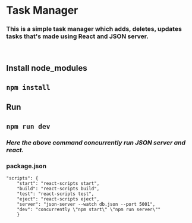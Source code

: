 # Task Manager

### This is a simple task manager which adds, deletes, updates tasks that's made using React and JSON server.

<br/>

## **Install node_modules**

## `npm install`

## **Run**

## `npm run dev`

### _Here the above command concurrently run JSON server and react._

### **package.json**

```
"scripts": {
    "start": "react-scripts start",
    "build": "react-scripts build",
    "test": "react-scripts test",
    "eject": "react-scripts eject",
    "server": "json-server --watch db.json --port 5001",
    "dev": "concurrently \"npm start\" \"npm run server\""
    }
```
